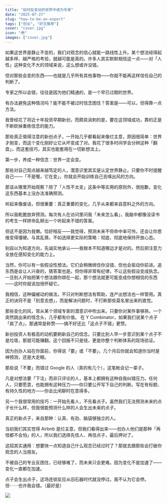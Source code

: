 ```yaml
---
title: "如何在变动的世界中成为专家"
date: "2025-07-27"
slug: "how-to-be-an-expert"
tags: ["创业", "好文推荐"]
cover: "cover.jpg"
icon: "😎"
images: ["cover.jpg"]
---
```

如果这世界是静止不变的，我们对观念的信心就能一路线性上升。某个想法经得起越多样、越严格的考验，就越可能是真的。许多人其实默默相信这一点——对「人性」这种变化不大的领域来说，这么想或许没错。



但对那些会变的东西——也就是几乎所有其他事物——你就不能再这样信任自己的判断了。



专家之所以会错，往往是因为他们精通的，是一个早已过期的世界。



有办法避免这种情况吗？能不能不被过时信念困住？答案是——可以，但得靠一点方法。



我曾经花了将近十年投资早期新创，而颇具讽刺的是，要在这领域成功，靠的正是不断砍掉重练信念的能力。



那些真正值得注意的新创点子，一开始几乎都看起来像烂主意，原因很简单：世界才刚变，而这个变化刚好让它从坏变成了对。我花了很多时间学会分辨这种「翻盘」，而这套技巧，其实也能套用在一切新想法上。



第一步，养成一种信念：世界一定会变。



那些对自己观点越来越笃定的人，潜意识里其实是认定世界静止。只要你不时提醒自己——「不是喔，它在变」，你就会开始训练自己去嗅出风的方向。



那该从哪里开始观察？除了「人性不太变」这条中等实用的原则外，很抱歉，变化这东西基本上没办法准确预测。



听起来像废话，但很重要：真正重要的变化，几乎从来都来自意料之外的方向。



所以我乾脆放弃预测。每次有人在访问里问我「未来怎么看」，我脑中都像没读书的考生一样拼命乱掰出一个听起来不错的答案。



但这不是因为我懒。恰好相反——我觉得，预测未来不但命中率可怜，还会让你思维变得僵硬。与其乱猜，不如选择更实际的策略：彻底、彻底地保持开放心态。



别自以为知道方向，先诚实地承认——我根本不知道哪边才是对的。然后把注意力全放在感知变化的能力上。



当然，你可以有一些假设性想法。它们会稍微绑住你没错，但也会驱动你前进。追东西是会让人兴奋的，猜答案也是。但你得非常有纪律，不让这些假设变成执念。
一旦别人开始把某个想法跟你绑在一起，那个想法就更可能变成你想相信的东西——这时你就该加倍怀疑它。



我相信，这种偏被动的做法，不只对判断想法有帮助，连产出想法也一样管用。真正的诀窍不是「刻意去想」，而是解决问题时，不打断那些莫名冒出来的直觉。



那些变化的风，常从某个领域专家的潜意识中吹出来。只要你对某件事够熟，一个突然跳出来的怪念头，几乎都有价值。
在 Y Combinator，如果我们说某个点子「疯了点」，那通常是称赞——搞不好还比「这点子不错」更赞。



新创投资人有极高的动机要刷新自己的信念。只要比别人早一步意识到某个点子不是垃圾，那就可能赚翻。这个回报不只是钱，更是你整个判断体系的现场验证。



因为创办人站在你面前，你得说「要」或「不要」，几个月后你就会知道你当时是神预测，还是大走眼。



那些说「不要」而错过 Google 的人（真的有几个），这笔帐会记一辈子。



凡是对想法要「下注」而非只评论的人，基本上都拥有这种自我纠错压力。任何人，只要愿意，也能拥有这种压力——你只要公开写下自己的判断。写在有标题、有持久性的地方——你会比闲聊时在意得多。



另一个我很常用的技巧：一开始先看人，不先看点子。虽然我们无法预测未来的点子长什么样，但我很能预测什么样的人会生出未来的点子。



真正的新点子，来自那种：认真、有劲、脑袋够独立的人。



当初我们其实觉得 Airbnb 是烂主意，但我们看得出来——创办人他们是那种「再怪都不会怕」的人，所以我们选择先信人、再信点子，最后押对了。



这招其实通用：想要快一点知道自己什么观念已经过时了？那就去跟那些会打破你观念的人当朋友。



不被自己的专业反困住，已经够难了，而未来只会更难。因为变化不是加速了——变化一直都在加速。



点子会生出点子，这场连锁反应从旧石器时代就没停过。我不认为它会停。
但⋯⋯也许我会错。（最好是）




![](https://prod-files-secure.s3.us-west-2.amazonaws.com/112d0858-5090-4d34-a606-b75eb8d65fd2/46476355-9cf3-4e99-9b7a-3531bc426380/1000202064.png?X-Amz-Algorithm=AWS4-HMAC-SHA256&X-Amz-Content-Sha256=UNSIGNED-PAYLOAD&X-Amz-Credential=ASIAZI2LB466YHXSIGZS%2F20251009%2Fus-west-2%2Fs3%2Faws4_request&X-Amz-Date=20251009T231210Z&X-Amz-Expires=3600&X-Amz-Security-Token=IQoJb3JpZ2luX2VjEEYaCXVzLXdlc3QtMiJHMEUCICJ%2Fr%2FPCDs8wX8nRaRcwGvbO8UC3mbV44rtegh4HzXUbAiEA3x2irg%2FE0I8z8Y4acRVFR7yfrGrz4PncwAW84y%2F1Y90qiAQI3%2F%2F%2F%2F%2F%2F%2F%2F%2F%2F%2FARAAGgw2Mzc0MjMxODM4MDUiDGxfgwcU7zjiz%2FsdVircAwfPG9X%2Bq1hqjTLkmvvKANAMwqstdOhprhm23wJxdr4P7m0qRc6GW6YnxroFsldhM%2FWguOvMFW0iXQJbCFXM3ZzhdmvnmkLLGX9LMfyGpznlanVLUmzKR6cvuwN8HaOC%2FdXLhBAQKUMITzr9eqelCJb4r8VNoEjZeRu9xieHV9wTBjNb2EdyH753aN0%2BJiJBDIlqkfLpJdaDz6cHljEVz34c2%2Fptq%2Fks2ADvyD4BR1vTs9JnR8QO0QJOet2Gz9PiKcSmcKGZlaaGIRKRuxjAsYPNrwamXSeBH4Wtmc0ueN9wOLJ1jooOQZsVYeDBb4qiQl1U3RYR7HH0KVsLLrR00PU58AcH%2B7HvejgTJUqx15zAObKaeKLSPZG3DNkGafh2HWAtPqY3lW0g1k%2FG4O%2BKUv4qJAERh8AsTmYCZUIXq1RZ%2Fm4xWqnMUmZde4LMbkKyvH32JF4uYzFUuhMBbq743BjzGwDK1ls%2BoVCO3Je1wmoCz83nAi8KDQVgPm5vKR5eJkY6Q%2FCQm7r688AVCXqq2GX8Y9um2PMBNPdDDPvnR9fDv4U4hqDiQDFor0mv%2FcUOY0bjTwQEBAo8U07QLa0ejusC69PalLPi0wOaEJ0Xzd80db3ql59h150W%2FgMZML3koMcGOqUB4QbZlxyUD%2FtuSdQj4nw4iyD6KPh4cb%2FaF8STrWQUrbttV6t9%2BBZo1miDcFcYWMtcDYXdVr%2BLaelvq9sZ2Am9Vs4O%2FtaFRmTqcLPAgjA3rpbF7d4SBYOR1oYRi8BS2r9OoKFcEeqRLL7viUIRD8xDMVflIoNJefA%2FtIZcupfhlqJcVWu5y%2BhZlEUoBm3VpMbTnbZpcpfwjmPGIk2Bb10AP42RZL7e&X-Amz-Signature=e966d9e337ac06a6a103d1df81d60e9c0244dde532d0b5e970f11db3a16cb512&X-Amz-SignedHeaders=host&x-amz-checksum-mode=ENABLED&x-id=GetObject)

